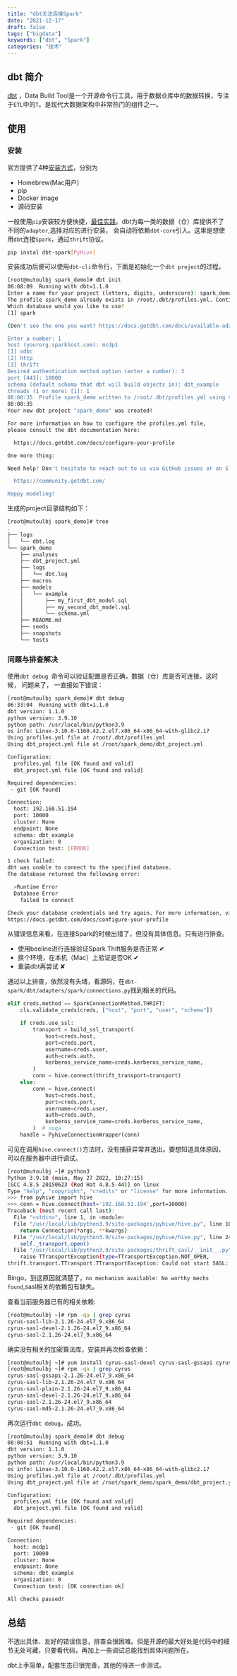```yaml
---
title: "dbt无法连接Spark"
date: "2021-12-17"
draft: false
tags: ["bigdata"]
keywords: ["dbt", "Spark"]
categories: "技术"
---
```


## dbt 简介

[dbt](https://docs.getdbt.com/docs/introduction) ，Data Build Tool是一个开源命令行工具，用于数据仓库中的数据转换，专注于`ETL`中的`T`。是现代大数据架构中非常热门的组件之一。

## 使用

### 安装

官方提供了4种[安装方式](https://docs.getdbt.com/dbt-cli/install/overview)，分别为

- Homebrew(Mac用户)
- pip
- Docker image
- 源码安装

一般使用`pip`安装较方便快捷，[最佳实践](https://docs.getdbt.com/faqs/install-pip-best-practices)。dbt为每一类的数据（仓）库提供不了不同的`adapter`,选择对应的进行安装， 会自动将依赖`dbt-core`引入。这里是想使用`dbt`连接`Spark`，通过`thrift`协议。

```bash
pip instal dbt-spark[PyHive]
```

安装成功后便可以使用`dbt-cli`命令行，下面是初始化一个`dbt project`的过程。

```bash
[root@mutoulbj spark_demo]# dbt init
08:08:09  Running with dbt=1.1.0
Enter a name for your project (letters, digits, underscore): spark_demo
The profile spark_demo already exists in /root/.dbt/profiles.yml. Continue and overwrite it? [y/N]: Y
Which database would you like to use?
[1] spark

(Don't see the one you want? https://docs.getdbt.com/docs/available-adapters)

Enter a number: 1
host (yourorg.sparkhost.com): mcdp1
[1] odbc
[2] http
[3] thrift
Desired authentication method option (enter a number): 3
port [443]: 10000
schema (default schema that dbt will build objects in): dbt_example
threads (1 or more) [1]: 1
08:08:35  Profile spark_demo written to /root/.dbt/profiles.yml using target's profile_template.yml and your supplied values. Run 'dbt debug' to validate the connection.
08:08:35
Your new dbt project "spark_demo" was created!

For more information on how to configure the profiles.yml file,
please consult the dbt documentation here:

  https://docs.getdbt.com/docs/configure-your-profile

One more thing:

Need help? Don't hesitate to reach out to us via GitHub issues or on Slack:

  https://community.getdbt.com/

Happy modeling!
```

生成的project目录结构如下：

```bash
[root@mutoulbj spark_demo]# tree
.
├── logs
│   └── dbt.log
└── spark_demo
    ├── analyses
    ├── dbt_project.yml
    ├── logs
    │   └── dbt.log
    ├── macros
    ├── models
    │   └── example
    │       ├── my_first_dbt_model.sql
    │       ├── my_second_dbt_model.sql
    │       └── schema.yml
    ├── README.md
    ├── seeds
    ├── snapshots
    └── tests
```

### 问题与排查解决

使用`dbt debug `命令可以验证配置是否正确，数据（仓）库是否可连接。这时候， 问题来了， 一直报如下错误：

```bash
[root@mutoulbj spark_demo]# dbt debug
06:33:04  Running with dbt=1.1.0
dbt version: 1.1.0
python version: 3.9.10
python path: /usr/local/bin/python3.9
os info: Linux-3.10.0-1160.42.2.el7.x86_64-x86_64-with-glibc2.17
Using profiles.yml file at /root/.dbt/profiles.yml
Using dbt_project.yml file at /root/spark_demo/dbt_project.yml

Configuration:
  profiles.yml file [OK found and valid]
  dbt_project.yml file [OK found and valid]

Required dependencies:
 - git [OK found]

Connection:
  host: 192.168.51.194
  port: 10000
  cluster: None
  endpoint: None
  schema: dbt_example
  organization: 0
  Connection test: [ERROR]

1 check failed:
dbt was unable to connect to the specified database.
The database returned the following error:

  >Runtime Error
  Database Error
    failed to connect

Check your database credentials and try again. For more information, visit:
https://docs.getdbt.com/docs/configure-your-profile
```

从错误信息来看，在连接Spark的时候出错了，但没有具体信息。只有进行排查。

- 使用beeline进行连接验证Spark Thift服务是否正常 ✔︎
- 换个环境，在本机（Mac）上验证是否OK ✔︎
- 重装dbt再尝试 ✘

通过以上排查，依然没有头绪，看源码，在`dbt-spark/dbt/adapters/spark/connections.py`找到相关的代码。

```python
elif creds.method == SparkConnectionMethod.THRIFT:
    cls.validate_creds(creds, ["host", "port", "user", "schema"])

    if creds.use_ssl:
        transport = build_ssl_transport(
            host=creds.host,
            port=creds.port,
            username=creds.user,
            auth=creds.auth,
            kerberos_service_name=creds.kerberos_service_name,
        )
        conn = hive.connect(thrift_transport=transport)
    else:
        conn = hive.connect(
            host=creds.host,
            port=creds.port,
            username=creds.user,
            auth=creds.auth,
            kerberos_service_name=creds.kerberos_service_name,
        )  # noqa
    handle = PyhiveConnectionWrapper(conn)
```

可见在调用`hive.connect()`方法时，没有捕获异常并透出。要想知道具体原因，可以在服务器中进行调试。

```bash
[root@mutoulbj ~]# python3
Python 3.9.10 (main, May 27 2022, 10:27:15)
[GCC 4.8.5 20150623 (Red Hat 4.8.5-44)] on linux
Type "help", "copyright", "credits" or "license" for more information.
>>> from pyhive import hive
>>> conn = hive.connect(host='192.168.51.194',port=10000)
Traceback (most recent call last):
  File "<stdin>", line 1, in <module>
  File "/usr/local/lib/python3.9/site-packages/pyhive/hive.py", line 104, in connect
    return Connection(*args, **kwargs)
  File "/usr/local/lib/python3.9/site-packages/pyhive/hive.py", line 243, in __init__
    self._transport.open()
  File "/usr/local/lib/python3.9/site-packages/thrift_sasl/__init__.py", line 84, in open
    raise TTransportException(type=TTransportException.NOT_OPEN,
thrift.transport.TTransport.TTransportException: Could not start SASL: b'Error in sasl_client_start (-4) SASL(-4): no mechanism available: No worthy mechs found'
```

Bingo，到这原因就清楚了，`no mechanism available: No worthy mechs found`,sasl相关的依赖包有缺失。

查看当前服务器已有的相关依赖:

```bash
[root@mutoulbj ~]# rpm -qa | grep cyrus
cyrus-sasl-lib-2.1.26-24.el7_9.x86_64
cyrus-sasl-devel-2.1.26-24.el7_9.x86_64
cyrus-sasl-2.1.26-24.el7_9.x86_64
```

确实没有相关的加密算法库，安装并再次检查依赖：

```bash
[root@mutoulbj ~]# yum install cyrus-sasl-devel cyrus-sasl-gssapi cyrus-sasl-md5 cyrus-sasl-plain
[root@mutoulbj ~]# rpm -qa | grep cyrus
cyrus-sasl-gssapi-2.1.26-24.el7_9.x86_64
cyrus-sasl-lib-2.1.26-24.el7_9.x86_64
cyrus-sasl-plain-2.1.26-24.el7_9.x86_64
cyrus-sasl-devel-2.1.26-24.el7_9.x86_64
cyrus-sasl-2.1.26-24.el7_9.x86_64
cyrus-sasl-md5-2.1.26-24.el7_9.x86_64
```

再次运行`dbt debug`，成功。

```bash
[root@mutoulbj spark_demo]# dbt debug
08:08:51  Running with dbt=1.1.0
dbt version: 1.1.0
python version: 3.9.10
python path: /usr/local/bin/python3.9
os info: Linux-3.10.0-1160.42.2.el7.x86_64-x86_64-with-glibc2.17
Using profiles.yml file at /root/.dbt/profiles.yml
Using dbt_project.yml file at /root/spark_demo/spark_demo/dbt_project.yml

Configuration:
  profiles.yml file [OK found and valid]
  dbt_project.yml file [OK found and valid]

Required dependencies:
 - git [OK found]

Connection:
  host: mcdp1
  port: 10000
  cluster: None
  endpoint: None
  schema: dbt_example
  organization: 0
  Connection test: [OK connection ok]

All checks passed!
```

## 总结

不透出具体、友好的错误信息，排查会很困难。但是开源的最大好处是代码中的细节无处可藏，只要看代码，再加上一些调试总能找到具体问题所在。

dbt上手简单，配套生态已很完善，其他的待进一步测试。